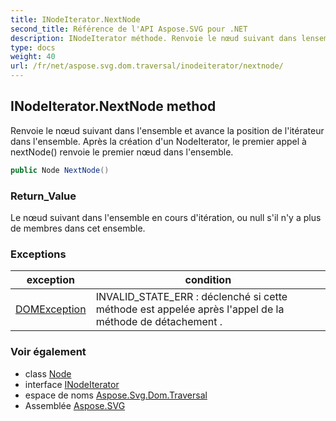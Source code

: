 ```yaml
---
title: INodeIterator.NextNode
second_title: Référence de l'API Aspose.SVG pour .NET
description: INodeIterator méthode. Renvoie le nœud suivant dans lensemble et avance la position de litérateur dans lensemble. Après la création dun NodeIterator le premier appel à nextNode renvoie le premier nœud dans lensemble.
type: docs
weight: 40
url: /fr/net/aspose.svg.dom.traversal/inodeiterator/nextnode/
---
```

## INodeIterator.NextNode method

Renvoie le nœud suivant dans l'ensemble et avance la position de l'itérateur dans l'ensemble. Après la création d'un NodeIterator, le premier appel à nextNode() renvoie le premier nœud dans l'ensemble.

```csharp
public Node NextNode()
```

### Return_Value

Le nœud suivant dans l'ensemble en cours d'itération, ou null s'il n'y a plus de membres dans cet ensemble.

### Exceptions

| exception | condition |
| --- | --- |
| [DOMException](../../../aspose.svg.dom/domexception/) | INVALID_STATE_ERR : déclenché si cette méthode est appelée après l'appel de la méthode de détachement . |

### Voir également

* class [Node](../../../aspose.svg.dom/node/)
* interface [INodeIterator](../)
* espace de noms [Aspose.Svg.Dom.Traversal](../../inodeiterator/)
* Assemblée [Aspose.SVG](../../../)


